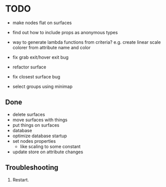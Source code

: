 # TODO

- make nodes flat on surfaces
- find out how to include props as anonymous types
- way to generate lambda functions from criteria? e.g. create linear scale colorer from attribute name and color

- fix grab exit/hover exit bug
- refactor surface
- fix closest surface bug
- select groups using minimap

## Done

- delete surfaces
- move surfaces with things
- put things on surfaces
- database
- optimize database startup
- set nodes properties
    - like scaling to some constant
- update store on attribute changes

## Troubleshooting

1) Restart.